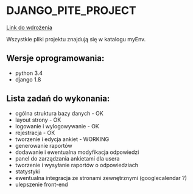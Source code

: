# DJANGO_PITE_PROJECT

[Link do wdrożenia](http://krzysztofstachanczyk.pythonanywhere.com/)

Wszystkie pliki projektu znajdują się w katalogu myEnv. 

## Wersje oprogramowania:
- python 3.4 
- django 1.8

## Lista zadań do wykonania:
- ogólna struktura bazy danych - OK
- layout strony - OK
- logowanie i wylogowywanie - OK
- rejestracja - OK
- tworzenie i edycja ankiet - WORKING
- generowanie raportów 
- dodawanie i ewentualna modyfikacja odpowiedzi
- panel do zarządzania ankietami dla usera
- tworzenie i wysyłanie raportów o odpowiedziach
- statystyki 
- ewentualna integracja ze stronami zewnętrznymi (googlecalendar ?)
- ulepszenie front-end
